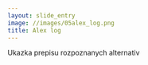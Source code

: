 ```yaml
---
layout: slide_entry
image: //images/05alex_log.png
title: Alex log
---
```

Ukazka prepisu rozpoznanych alternativ

